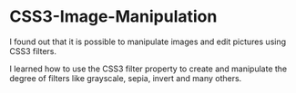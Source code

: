 # CSS3-Image-Manipulation

I found out that it is possible to manipulate images and edit pictures using CSS3 filters. 

I learned how to use the CSS3 filter property to create and manipulate the degree of filters like grayscale, sepia, invert and many others. 
